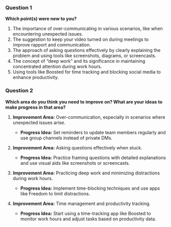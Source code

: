 
### Question 1
**Which point(s) were new to you?**
1. The importance of over-communicating in various scenarios, like when encountering unexpected issues.
2. The suggestion to keep your video turned on during meetings to improve rapport and communication.
3. The approach of asking questions effectively by clearly explaining the problem and using tools like screenshots, diagrams, or screencasts.
4. The concept of “deep work” and its significance in maintaining concentrated attention during work hours.
5. Using tools like Boosted for time tracking and blocking social media to enhance productivity.

### Question 2
**Which area do you think you need to improve on? What are your ideas to make progress in that area?**
1. **Improvement Area:** Over-communication, especially in scenarios where unexpected issues arise.
   - **Progress Idea:** Set reminders to update team members regularly and use group channels instead of private DMs.
   
2. **Improvement Area:** Asking questions effectively when stuck.
   - **Progress Idea:** Practice framing questions with detailed explanations and use visual aids like screenshots or screencasts.

3. **Improvement Area:** Practicing deep work and minimizing distractions during work hours.
   - **Progress Idea:** Implement time-blocking techniques and use apps like Freedom to limit distractions.

4. **Improvement Area:** Time management and productivity tracking.
   - **Progress Idea:** Start using a time-tracking app like Boosted to monitor work hours and adjust tasks based on productivity data.
